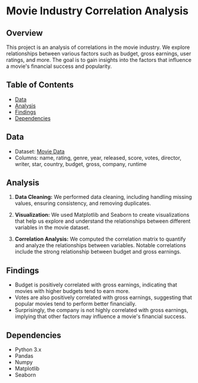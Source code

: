 # Movie Industry Correlation Analysis

## Overview

This project is an analysis of correlations in the movie industry. We explore relationships between various factors such as budget, gross earnings, user ratings, and more. The goal is to gain insights into the factors that influence a movie's financial success and popularity.

## Table of Contents

- [Data](#data)
- [Analysis](#analysis)
- [Findings](#findings)
- [Dependencies](#dependencies)

## Data

- Dataset: [Movie Data](data/movie_data.csv)
- Columns: name, rating, genre, year, released, score, votes, director, writer, star, country, budget, gross, company, runtime

## Analysis

1. **Data Cleaning:** We performed data cleaning, including handling missing values, ensuring consistency, and removing duplicates.

2. **Visualization:** We used Matplotlib and Seaborn to create visualizations that help us explore and understand the relationships between different variables in the movie dataset.

3. **Correlation Analysis:** We computed the correlation matrix to quantify and analyze the relationships between variables. Notable correlations include the strong relationship between budget and gross earnings.

## Findings

- Budget is positively correlated with gross earnings, indicating that movies with higher budgets tend to earn more.
- Votes are also positively correlated with gross earnings, suggesting that popular movies tend to perform better financially.
- Surprisingly, the company is not highly correlated with gross earnings, implying that other factors may influence a movie's financial success.

## Dependencies

- Python 3.x
- Pandas
- Numpy
- Matplotlib
- Seaborn
